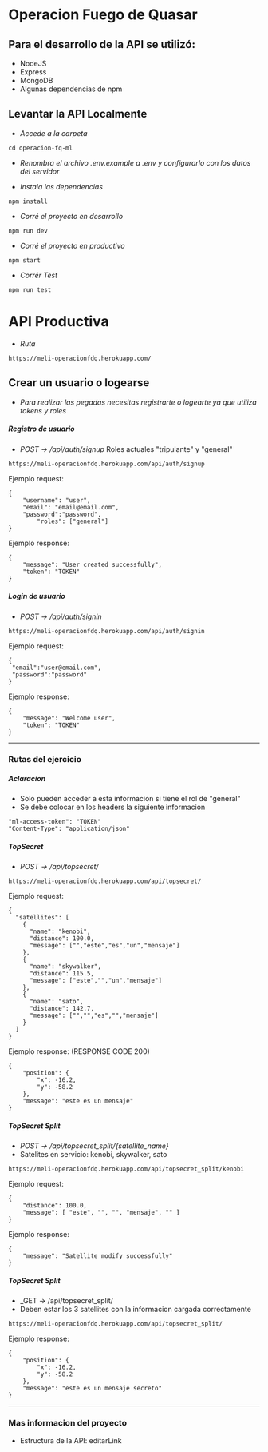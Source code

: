 # Operacion Fuego de Quasar
## Para el desarrollo de la API se utilizó:

- NodeJS
- Express 
- MongoDB
- Algunas dependencias de npm

## Levantar la API Localmente

- _Accede a la carpeta_

```
cd operacion-fq-ml
```

- _Renombra el archivo .env.example a .env y configurarlo con los datos del servidor_

- _Instala las dependencias_

```
npm install
```

- _Corré el proyecto en desarrollo_

```
npm run dev
```

- _Corré el proyecto en productivo_

```
npm start
```

- _Corrér Test_

```
npm run test
```

# API Productiva

- _Ruta_

```
https://meli-operacionfdq.herokuapp.com/
```

## Crear un usuario o logearse
- _Para realizar las pegadas necesitas registrarte o logearte ya que utiliza tokens y roles_
##### Registro de usuario 
-  _POST -> /api/auth/signup_
Roles actuales "tripulante" y "general"
```
https://meli-operacionfdq.herokuapp.com/api/auth/signup
```
Ejemplo request:
```
{
	"username": "user",
	"email": "email@email.com",
	"password":"password",
    	"roles": ["general"]
}
```
Ejemplo response:
```
{
    "message": "User created successfully",
    "token": "TOKEN"
}
```

##### Login de usuario
-  _POST -> /api/auth/signin_
```
https://meli-operacionfdq.herokuapp.com/api/auth/signin
```
Ejemplo request:
```
{
 "email":"user@email.com",
 "password":"password"
}
```
Ejemplo response:
```
{
    "message": "Welcome user",
    "token": "TOKEN"
}
```

--------
### Rutas del ejercicio
##### Aclaracion
- Solo pueden acceder a esta informacion si tiene el rol de "general"
- Se debe colocar en los headers la siguiente informacion
```
"ml-access-token": "TOKEN"
"Content-Type": "application/json"
```

##### TopSecret
-  _POST -> /api/topsecret/_
```
https://meli-operacionfdq.herokuapp.com/api/topsecret/
```
Ejemplo request:
```
{
  "satellites": [
    {
      "name": "kenobi",
      "distance": 100.0,
      "message": ["","este","es","un","mensaje"]
    },
    {
      "name": "skywalker",
      "distance": 115.5,
      "message": ["este","","un","mensaje"]
    },
    {
      "name": "sato",
      "distance": 142.7,
      "message": ["","","es","","mensaje"]
    }
  ]
}
```
Ejemplo response: (RESPONSE CODE 200)
```
{
    "position": {
        "x": -16.2,
        "y": -58.2
    },
    "message": "este es un mensaje"
}
```

##### TopSecret Split
-  _POST -> /api/topsecret_split/{satellite_name}_
-  Satelites en servicio: kenobi, skywalker, sato
```
https://meli-operacionfdq.herokuapp.com/api/topsecret_split/kenobi
```

Ejemplo request:
```
{
    "distance": 100.0,
    "message": [ "este", "", "", "mensaje", "" ]
}
```
Ejemplo response:
```
{
    "message": "Satellite modify successfully"
}
```

##### TopSecret Split
-  _GET -> /api/topsecret_split/
-  Deben estar los 3 satellites con la informacion cargada correctamente
```
https://meli-operacionfdq.herokuapp.com/api/topsecret_split/
```
Ejemplo response:
```
{
    "position": {
        "x": -16.2,
        "y": -58.2
    },
    "message": "este es un mensaje secreto"
}
```
-----------
### Mas informacion del proyecto

- Estructura de la API: editarLink

